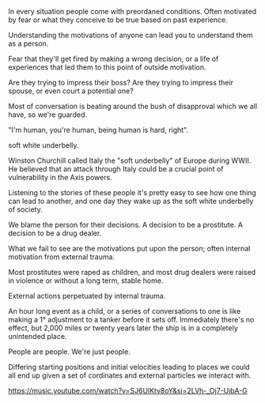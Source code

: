 In every situation people come with preordaned conditions. Often motivated by fear or what they conceive to be true based on past experience.

Understanding the motivations of anyone can lead you to understand them as a person.

Fear that they'll get fired by making a wrong decision, or a life of experiences that led them to this point of outside motivation.

Are they trying to impress their boss? Are they trying to impress their spouse, or even court a potential one?

Most of conversation is beating around the bush of disapproval which we all have, so we're guarded.

"I'm human, you're human, being human is hard, right".

soft white underbelly.

Winston Churchill called Italy the "soft underbelly" of Europe during WWII. He believed that an attack through Italy could be a crucial point of vulnerability in the Axis powers.

Listening to the stories of these people it's pretty easy to see how one thing can lead to another, and one day they wake up as the soft white underbelly of society.

We blame the person for their decisions. A decision to be a prostitute. A decision to be a drug dealer.

What we fail to see are the motivations put upon the person; often internal motivation from external trauma.

Most prostitutes were raped as children, and most drug dealers were raised in violence or without a long term, stable home.

External actions perpetuated by internal trauma.

An hour long event as a child, or a series of conversations to one is like making a 1° adjustment to a tanker before it sets off. Immediately there's no effect, but 2,000 miles or twenty years later the ship is in a completely unintended place.

People are people. We're just people.

Differing starting positions and initial velocities leading to places we could all end up given a set of cordinates and external particles we interact with.

https://music.youtube.com/watch?v=SJ6UlKty8oY&si=2LVh-_Oj7-UibA-G

